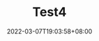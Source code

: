 ---
title:          "Test4"
subTitle:       ""
description:    ""
date:           2022-03-07T19:03:58+08:00
author:         ""
image:          ""
tags:           []
categories:     []
archives:       ""
weight:         0
draft:          false
---